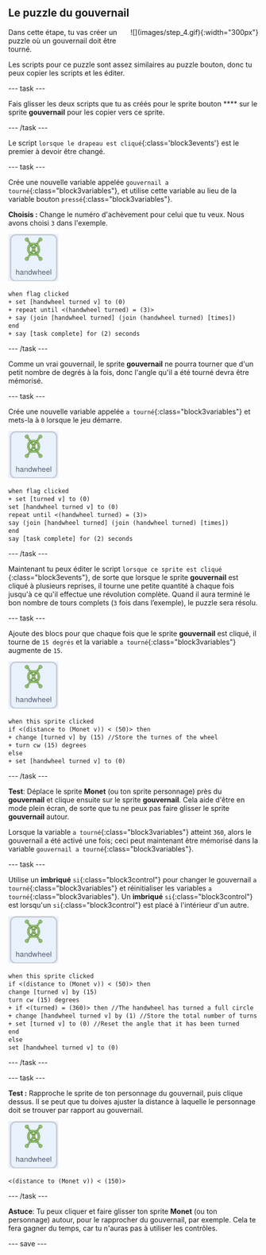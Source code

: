 ## Le puzzle du gouvernail

<div style="display: flex; flex-wrap: wrap">
<div style="flex-basis: 200px; flex-grow: 1; margin-right: 15px;">
Dans cette étape, tu vas créer un puzzle où un gouvernail doit être tourné.
</div>
<div>
![](images/step_4.gif){:width="300px"}
</div>
</div>

Les scripts pour ce puzzle sont assez similaires au puzzle bouton, donc tu peux copier les scripts et les éditer.

--- task ---

Fais glisser les deux scripts que tu as créés pour le sprite bouton **** sur le sprite **gouvernail** pour les copier vers ce sprite.

--- /task ---

Le script `lorsque le drapeau est cliqué`{:class='block3events'} est le premier à devoir être changé.

--- task ---

Crée une nouvelle variable appelée `gouvernail a tourné`{:class="block3variables"}, et utilise cette variable au lieu de la variable bouton `pressé`{:class="block3variables"}.

**Choisis :** Change le numéro d'achèvement pour celui que tu veux. Nous avons choisi `3` dans l'exemple.

![Le sprite gouvernail.](images/handwheel-sprite.png)

```blocks3
when flag clicked
+ set [handwheel turned v] to (0)
+ repeat until <(handwheel turned) = (3)>
+ say (join [handwheel turned] (join (handwheel turned) [times])
end
+ say [task complete] for (2) seconds
```

--- /task ---

Comme un vrai gouvernail, le sprite **gouvernail** ne pourra tourner que d'un petit nombre de degrés à la fois, donc l'angle qu'il a été tourné devra être mémorisé.

--- task ---

Crée une nouvelle variable appelée `a tourné`{:class="block3variables"} et mets-la à `0` lorsque le jeu démarre.

![Le sprite gouvernail.](images/handwheel-sprite.png)

```blocks3
when flag clicked
+ set [turned v] to (0)
set [handwheel turned v] to (0)
repeat until <(handwheel turned) = (3)>
say (join [handwheel turned] (join (handwheel turned) [times])
end
say [task complete] for (2) seconds
```

--- /task ---

Maintenant tu peux éditer le script `lorsque ce sprite est cliqué `{:class="block3events"}, de sorte que lorsque le sprite **gouvernail** est cliqué à plusieurs reprises, il tourne une petite quantité à chaque fois jusqu'à ce qu'il effectue une révolution complète. Quand il aura terminé le bon nombre de tours complets (`3` fois dans l’exemple), le puzzle sera résolu.

--- task ---

Ajoute des blocs pour que chaque fois que le sprite **gouvernail** est cliqué, il tourne de `15 degrés` et la variable `a tourné`{:class="block3variables"} augmente de `15`.

![Le sprite gouvernail.](images/handwheel-sprite.png)

```blocks3
when this sprite clicked
if <(distance to (Monet v)) < (50)> then
+ change [turned v] by (15) //Store the turnes of the wheel
+ turn cw (15) degrees
else
+ set [handwheel turned v] to (0)
```

--- /task ---

**Test**: Déplace le sprite **Monet** (ou ton sprite personnage) près du **gouvernail** et clique ensuite sur le sprite **gouvernail**. Cela aide d'être en mode plein écran, de sorte que tu ne peux pas faire glisser le sprite **gouvernail** autour.

Lorsque la variable `a tourné`{:class="block3variables"} atteint `360`, alors le gouvernail a été activé une fois; ceci peut maintenant être mémorisé dans la variable `gouvernail a tourné`{:class="block3variables"}.

--- task ---

Utilise un **imbriqué** `si`{:class="block3control"} pour changer le gouvernail `a tourné`{:class="block3variables"} et réinitialiser les variables `a tourné`{:class="block3variables"}. Un **imbriqué** `si`{:class="block3control"} est lorsqu'un `si`{:class="block3control"} est placé à l'intérieur d'un autre.

![Le sprite gouvernail.](images/handwheel-sprite.png)

```blocks3
when this sprite clicked
if <(distance to (Monet v)) < (50)> then
change [turned v] by (15)
turn cw (15) degrees
+ if <(turned) = (360)> then //The handwheel has turned a full circle
+ change [handwheel turned v] by (1) //Store the total number of turns
+ set [turned v] to (0) //Reset the angle that it has been turned
end
else
set [handwheel turned v] to (0)
```

--- /task ---

--- task ---

**Test :** Rapproche le sprite de ton personnage du gouvernail, puis clique dessus. Il se peut que tu doives ajuster la distance à laquelle le personnage doit se trouver par rapport au gouvernail.

![Le sprite gouvernail.](images/handwheel-sprite.png)

```blocks3
<(distance to (Monet v)) < (150)>
```

--- /task ---

**Astuce**: Tu peux cliquer et faire glisser ton sprite **Monet** (ou ton personnage) autour, pour le rapprocher du gouvernail, par exemple. Cela te fera gagner du temps, car tu n'auras pas à utiliser les contrôles.

--- save ---

